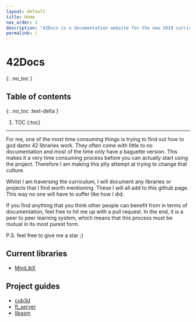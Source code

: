 ```yaml
---
layout: default
title: Home
nav_order: 1
description: "42Docs is a documentation website for the new 2019 curriculum's assignment"
permalink: /
---
```


# 42Docs
{: .no_toc }

## Table of contents
{: .no_toc .text-delta }

1. TOC
{:toc}


---

For me, one of the most time consuming things is trying to find out how to god
damn 42 libraries work. They often come with little to no documentation and most
of the time only have a baguette version. This makes it a very time consuming
process before you can actually start using the project. Therefore I am making
this pity attempt at trying to change that culture.

Whilst I am traversing the curriculum, I will document any libraries or projects
that I find worth mentioning. These I will all add to this github page. This way
no one will have to suffer like how I did.

If you find anything that you think other people can benefit from in terms of
documentation, feel free to hit me up with a pull request. In the end, it is a
peer to peer learning system, which means that this process must be mutual
in its most purest form.

P.S. feel free to give me a star ;)

## Current libraries

- [MiniLibX](./libs/minilibx.html)

## Project guides

- [cub3d](./projects/cub3d.html)
- [ft_server](./projects/ft_server.html)
- [libasm](./projects/libasm.html)
